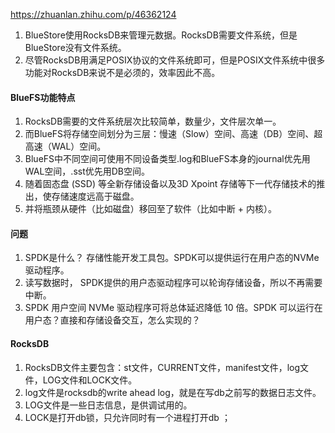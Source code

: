 https://zhuanlan.zhihu.com/p/46362124

1. BlueStore使用RocksDB来管理元数据。RocksDB需要文件系统，但是BlueStore没有文件系统。
1. 尽管RocksDB用满足POSIX协议的文件系统即可，但是POSIX文件系统中很多功能对RocksDB来说不是必须的，效率因此不高。

#### BlueFS功能特点
1. RocksDB需要的文件系统层次比较简单，数量少，文件层次单一。
1. 而BlueFS将存储空间划分为三层：慢速（Slow）空间、高速（DB）空间、超高速（WAL）空间。
1. BlueFS中不同空间可使用不同设备类型.log和BlueFS本身的journal优先用WAL空间，.sst优先用DB空间。
1. 随着固态盘 (SSD) 等全新存储设备以及3D Xpoint 存储等下一代存储技术的推出，使存储速度远高于磁盘。
1. 并将瓶颈从硬件（比如磁盘）移回至了软件（比如中断 + 内核）。

#### 问题
1. SPDK是什么？ 存储性能开发工具包。SPDK可以提供运行在用户态的NVMe 驱动程序。
1. 读写数据时， SPDK提供的用户态驱动程序可以轮询存储设备，所以不再需要中断。
1. SPDK 用户空间 NVMe 驱动程序可将总体延迟降低 10 倍。SPDK 可以运行在用户态？直接和存储设备交互，怎么实现的？

#### RocksDB

1. RocksDB文件主要包含：st文件，CURRENT文件，manifest文件，log文件，LOG文件和LOCK文件。
1. log文件是rocksdb的write ahead log，就是在写db之前写的数据日志文件。
1. LOG文件是一些日志信息，是供调试用的。
1. LOCK是打开db锁，只允许同时有一个进程打开db ；


